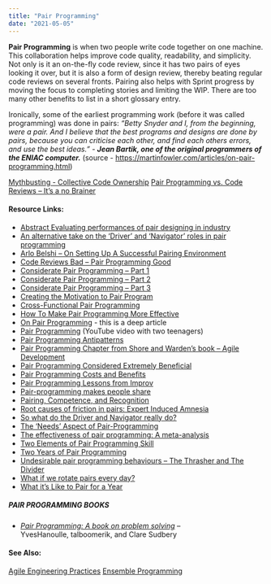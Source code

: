 ```yaml
---
title: "Pair Programming"
date: "2021-05-05"
---
```


**Pair Programming** is when two people write code together on one machine. This collaboration helps improve code quality, readability, and simplicity. Not only is it an on-the-fly code review, since it has two pairs of eyes looking it over, but it is also a form of design review, thereby beating regular code reviews on several fronts. Pairing also helps with Sprint progress by moving the focus to completing stories and limiting the WIP. There are too many other benefits to list in a short glossary entry.

Ironically, some of the earliest programming work (before it was called programming) was done in pairs: _“Betty Snyder and I, from the beginning, were a pair. And I believe that the best programs and designs are done by pairs, because you can criticise each other, and find each others errors, and use the best ideas.” -_ **_Jean Bartik, one of the original programmers of the ENIAC computer._** (source - https://martinfowler.com/articles/on-pair-programming.html)

[Mythbusting - Collective Code Ownership](/blog/mythbusting-c.html) [Pair Programming vs. Code Reviews – It’s a no Brainer](/blog/pair-programmin.html)

#### Resource Links:

- [Abstract Evaluating performances of pair designing in industry](https://citeseerx.ist.psu.edu/doc_view/pid/c0bf40945360465b74cdb81dc1bd8ee3df07f709)
- [An alternative take on the ‘Driver’ and ‘Navigator’ roles in pair programming](https://salfreudenberg.wordpress.com/2013/08/31/an-alternative-take-on-the-driver-and-navigator-roles-in-pair-programming/)
- [Arlo Belshi – On Setting Up A Successful Pairing Environment](https://arlobelshee.com/is-pair-programming-for-me/)
- [Code Reviews Bad – Pair Programming Good](https://www.solutionsiq.com/resource/blog-post/code-reviews-bad-pair-programming-good-or-dont-throw-it-over-the-wall-collaborate/)
- [Considerate Pair Programming – Part 1](https://sedano.org/toddsedano/2017/10/24/considerate-pair-programming.html)
- [Considerate Pair Programming – Part 2](https://sedano.org/toddsedano/2017/10/23/considerate-pair-programming.html)
- [Considerate Pair Programming – Part 3](https://sedano.org/toddsedano/2017/10/22/considerate-pair-programming.html)
- [Creating the Motivation to Pair Program](https://thisagileguy.com/creating-the-motivation-to-pair-program/)
- [Cross-Functional Pair Programming](https://www.solutionsiq.com/resource/blog-post/experience-design-and-cross-functional-pairing/)
- [How To Make Pair Programming More Effective](https://medium.com/the-liberators/in-depth-how-to-make-pair-programming-more-effective-a47e287cace7)
- [On Pair Programming](https://martinfowler.com/articles/on-pair-programming.html) - this is a deep article
- [Pair Programming](https://www.youtube.com/watch?v=vgkahOzFH2Q) (YouTube video with two teenagers)
- [Pair Programming Antipatterns](https://medium.com/javarevisited/pair-programming-antipatterns-db39dd678755)
- [Pair Programming Chapter from Shore and Warden’s book – Agile Development](https://www.jamesshore.com/v2/books/aoad1/pair_programming)
- [Pair Programming Considered Extremely Beneficial](https://techcrunch.com/2012/03/17/pair-programming-considered-extremely-beneficial/)
- [Pair Programming Costs and Benefits](https://collaboration.csc.ncsu.edu/laurie/Papers/XPSardinia.PDF)
- [Pair Programming Lessons from Improv](https://blog.gdinwiddie.com/2014/12/31/pair-programming-lessons-from-improv/)
- [Pair-programming makes people share](https://www.nicoespeon.com/en/2017/10/pair-programming-makes-people-share/)
- [Pairing, Competence, and Recognition](https://agileotter.blogspot.com/2011/01/pairing-competence-and-recognition.html)
- [Root causes of friction in pairs: Expert Induced Amnesia](https://medium.com/learning-teaching-pairing/root-causes-of-friction-in-pairs-expert-induced-amnesia-6cc80aee0d4d)
- [So what do the Driver and Navigator really do?](https://salfreudenberg.wordpress.com/2013/08/17/so-what-do-the-driver-and-navigator-really-do/)
- [The ‘Needs’ Aspect of Pair-Programming](https://medium.com/learning-teaching-pairing/the-needs-aspect-of-pair-programming-702777fc1ec1)
- [The effectiveness of pair programming: A meta-analysis](https://www.ic.unicamp.br/~wainer/outros/systrev/30.pdf)
- [Two Elements of Pair Programming Skill](https://arxiv.org/pdf/2102.06460.pdf)
- [Two Years of Pair Programming](https://www.cholick.com/entry/show/281)
- [Undesirable pair programming behaviours – The Thrasher and The Divider](https://salfreudenberg.wordpress.com/2013/10/04/undesirable-pair-programming-behaviours-the-thrasher-and-the-divider/)
- [What if we rotate pairs every day?](https://martinfowler.com/articles/rotate-pairs-experiment.html)
- [What it’s Like to Pair for a Year](https://medium.com/built-to-adapt/what-its-like-to-pair-for-a-year-86d048494324#.vljybna4o)

##### PAIR PROGRAMMING BOOKS

- [_Pair Programming: A book on problem solving_](https://leanpub.com/pairprogrammingworkshop) – YvesHanoulle, talboomerik, and Clare Sudbery

#### See Also:

[Agile Engineering Practices](/glossary/agile-engineering-practices) [Ensemble Programming](/glossary/ensemble-programming)
